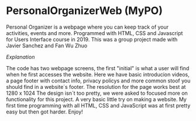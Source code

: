 # PersonalOrganizerWeb (MyPO)
Personal Organizer is a webpage where you can keep track of your activities, events and more. Programmed with HTML, CSS and Javascript for Users Interface course in 2019.
This was a group project made with Javier Sanchez and Fan Wu Zhuo

*Explanation*

The code has two webpage screens, the first "initial" is what a user will find when he first accesses the website. Here we have basic introducion videos, a page footer with contact info, privacy policys and more common stoof you should find in a website´s footer. The resolution for the page works best at 1280 x 1024
The design isn´t too pretty, we were asked to focused more on functionality for this project. A very basic little try on making a website. My first time programming with all HTML, CSS and JavaScript was at first pretty easy but then got harder. Enjoy!
